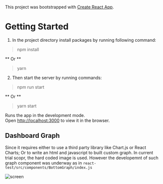 This project was bootstrapped with [Create React App](https://github.com/facebook/create-react-app).

# Getting Started

1. In the project directory install packages by running following command:

> npm install

** Or **

> yarn

2. Then start the server by running commands:

> npm run start

** Or **

> yarn start

Runs the app in the development mode.<br>
Open [http://localhost:3000](http://localhost:3000) to view it in the browser.


## Dashboard Graph

Since it requires either to use a third party library like Chart.js or React Charts; Or to write an html and javascript to built custom graph. In current trial scopr, the hard coded image is used. However the developemnt of such graph component was underway as in `react-test/src/components/BottomGraph/index.js`

![screen](https://user-images.githubusercontent.com/84018118/126290784-e3f73da6-572b-41e8-91bf-525feadc8393.png)
